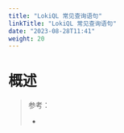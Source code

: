 ```yaml
---
title: "LokiQL 常见查询语句"
linkTitle: "LokiQL 常见查询语句"
date: "2023-08-28T11:41"
weight: 20
---
```


# 概述

> 参考：
> 
> -


